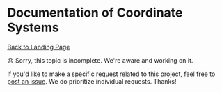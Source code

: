# Documentation of Coordinate Systems

[Back to Landing Page](/README.md)

:disappointed: Sorry, this topic is incomplete. We're aware and working on it.

If you'd like to make a specific request related to this project, feel free to [post an issue](https://github.com/mitre/im_sample_algorithm/issues). We do prioritize individual requests. Thanks!